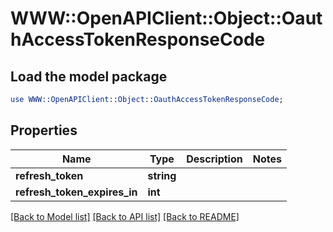 # WWW::OpenAPIClient::Object::OauthAccessTokenResponseCode

## Load the model package
```perl
use WWW::OpenAPIClient::Object::OauthAccessTokenResponseCode;
```

## Properties
Name | Type | Description | Notes
------------ | ------------- | ------------- | -------------
**refresh_token** | **string** |  | 
**refresh_token_expires_in** | **int** |  | 

[[Back to Model list]](../README.md#documentation-for-models) [[Back to API list]](../README.md#documentation-for-api-endpoints) [[Back to README]](../README.md)



